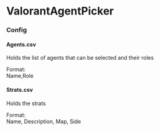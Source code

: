 # ValorantAgentPicker

### Config

#### Agents.csv
Holds the list of agents that can be selected and their roles

Format:   
Name,Role

#### Strats.csv 
Holds the strats

Format:   
Name, Description, Map, Side